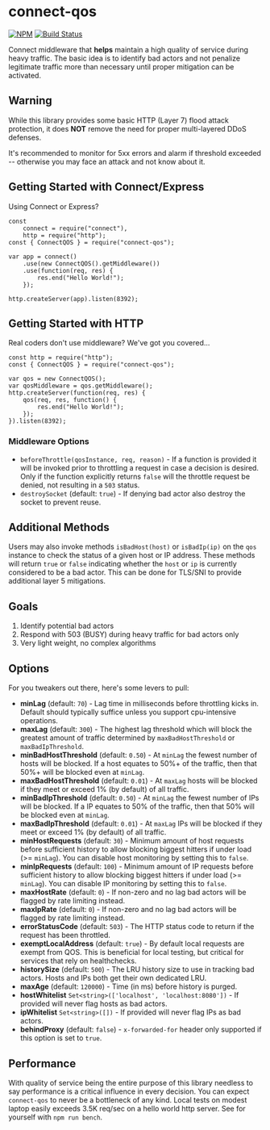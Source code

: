 # connect-qos

[![NPM](https://nodei.co/npm/connect-qos.png?mini=true)](https://nodei.co/npm/connect-qos/) [![Build Status](https://app.travis-ci.com/godaddy/connect-qos.svg?branch=main)](https://app.travis-ci.com/godaddy/connect-qos)

Connect middleware that **helps** maintain a high quality of service during heavy traffic. The basic
idea is to identify bad actors and not penalize legitimate traffic more than necessary until
proper mitigation can be activated.


## Warning

While this library provides some basic HTTP (Layer 7) flood attack protection,
it does **NOT** remove the need for proper multi-layered DDoS defenses.

It's recommended to monitor for 5xx errors and alarm if threshold exceeded --
otherwise you may face an attack and not know about it.


## Getting Started with Connect/Express

Using Connect or Express?

	const 
		connect = require("connect"),
		http = require("http");
	const { ConnectQOS } = require("connect-qos");

	var app = connect()
		.use(new ConnectQOS().getMiddleware())
		.use(function(req, res) {
			res.end("Hello World!");
		});

	http.createServer(app).listen(8392);


## Getting Started with HTTP

Real coders don't use middleware? We've got you covered...

	const http = require("http");
	const { ConnectQOS } = require("connect-qos");

	var qos = new ConnectQOS();
	var qosMiddleware = qos.getMiddleware();
	http.createServer(function(req, res) {
		qos(req, res, function() {
			res.end("Hello World!");
		});
	}).listen(8392);

### Middleware Options

* `beforeThrottle(qosInstance, req, reason)` - If a function is provided it will be
  invoked prior to throttling a request in case a decision is desired. Only if
	the function explicitly returns `false` will the throttle request be denied,
	not resulting in a `503` status.
* `destroySocket` (default: `true`) - If denying bad actor also destroy the socket
  to prevent reuse.

## Additional Methods

Users may also invoke methods `isBadHost(host)` or `isBadIp(ip)` on the `qos` instance to check the status of a given host or IP address. These methods will return `true` or `false` indicating whether the `host` or `ip` is currently considered to be a bad actor. This can be done for TLS/SNI to provide additional layer 5 mitigations.

## Goals

1. Identify potential bad actors
2. Respond with 503 (BUSY) during heavy traffic for bad actors only
3. Very light weight, no complex algorithms



## Options

For you tweakers out there, here's some levers to pull:

* **minLag** (default: `70`) - Lag time in milliseconds before throttling kicks in.
  Default should typically suffice unless you support cpu-intensive operations.
* **maxLag** (default: `300`) - The highest lag threshold which will block the
  greatest amount of traffic determined by `maxBadHostThreshold` or `maxBadIpThreshold`.
* **minBadHostThreshold** (default: `0.50`) - At `minLag` the fewest number of hosts
  will be blocked. If a host equates to 50%+ of the traffic,
	then that 50%+ will be blocked even at `minLag`.
* **maxBadHostThreshold** (default: `0.01`) - At `maxLag` hosts will be blocked
  if they meet or exceed 1% (by default) of all traffic.
* **minBadIpThreshold** (default: `0.50`) - At `minLag` the fewest number of IPs
  will be blocked. If a IP equates to 50% of the traffic,
	then that 50% will be blocked even at `minLag`.
* **maxBadIpThreshold** (default: `0.01`) - At `maxLag` IPs will be blocked
  if they meet or exceed 1% (by default) of all traffic.
* **minHostRequests** (default: `30`) - Minimum amount of host requests before
  sufficient history to allow blocking biggest hitters if under load (>= `minLag`).
	You can disable host monitoring by setting this to `false`.
* **minIpRequests** (default: `100`) - Minimum amount of IP requests before
  sufficient history to allow blocking biggest hitters if under load (>= `minLag`).
	You can disable IP monitoring by setting this to `false`.
* **maxHostRate** (default: `0`) - If non-zero and no lag bad actors will be
  flagged by rate limiting instead.
* **maxIpRate** (default: `0`) - If non-zero and no lag bad actors will be
  flagged by rate limiting instead.
* **errorStatusCode** (default: `503`) - The HTTP status code to return if the
  request has been throttled.
* **exemptLocalAddress** (default: `true`) - By default local requests are exempt
  from QOS. This is beneficial for local testing, but critical for services that
	rely on healthchecks.
* **historySize** (default: `500`) - The LRU history size to use in
  tracking bad actors. Hosts and IPs both get their own dedicated LRU.
* **maxAge** (default: `120000`) - Time (in ms) before history is purged.
* **hostWhitelist** `Set<string>(['localhost', 'localhost:8080'])` - If provided will never flag hosts as bad actors.
* **ipWhitelist** `Set<string>([])` - If provided will never flag IPs as bad actors.
* **behindProxy** (default: `false`) - `x-forwarded-for` header only supported
  if this option is set to `true`.


## Performance

With quality of service being the entire purpose of this library needless to say
performance is a critical influence in every decision. You can expect `connect-qos`
to never be a bottleneck of any kind. Local tests on modest laptop easily
exceeds 3.5K req/sec on a hello world http server. See for yourself with
`npm run bench`.
